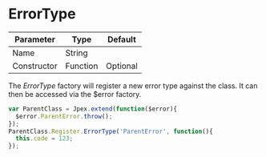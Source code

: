 ErrorType
=========
| Parameter     | Type          | Default   |
|---------------|---------------|-----------|
| Name          | String        |           |
| Constructor   | Function      | Optional  |

The *ErrorType* factory will register a new error type against the class. It can then be accessed via the $error factory.

```javascript
var ParentClass = Jpex.extend(function($error){
  $error.ParentError.throw();
});
ParentClass.Register.ErrorType('ParentError', function(){
  this.code = 123;
});
```
